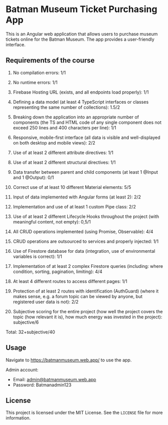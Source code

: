 # Batman Museum Ticket Purchasing App
This is an Angular web application that allows users to purchase museum tickets online for the Batman Museum. The app provides a user-friendly interface.

## Requirements of the course

 1. No compilation errors: 1/1
 2. No runtime errors:  1/1
3. Firebase Hosting URL (exists, and all endpoints load properly): 1/1
4. Defining a data model (at least 4 TypeScript interfaces or classes representing the same number of collections): 1.5/2
5. Breaking down the application into an appropriate number of components (the TS and HTML code of any single component does not exceed 250 lines and 400 characters per line): 1/1
6. Responsive, mobile-first interface (all data is visible and well-displayed on both desktop and mobile views): 2/2
7. Use of at least 2 different attribute directives: 1/1

8. Use of at least 2 different structural directives: 1/1

9. Data transfer between parent and child components (at least 1 @Input and 1 @Output): 0/1

10. Correct use of at least 10 different Material elements: 5/5

11. Input of data implemented with Angular forms (at least 2): 2/2

12. Implementation and use of at least 1 custom Pipe class: 2/2

13. Use of at least 2 different Lifecycle Hooks throughout the project (with meaningful content, not empty): 0,5/1

14. All CRUD operations implemented (using Promise, Observable): 4/4

15. CRUD operations are outsourced to services and properly injected: 1/1

16. Use of Firestore database for data (integration, use of environmental variables is correct): 1/1

17. Implementation of at least 2 complex Firestore queries (including: where condition, sorting, pagination, limiting): 4/4

18. At least 4 different routes to access different pages: 1/1

19. Protection of at least 2 routes with identification (AuthGuard) (where it makes sense, e.g. a forum topic can be viewed by anyone, but registered user data is not): 2/2

20. Subjective scoring for the entire project (how well the project covers the topic (how relevant it is), how much energy was invested in the project): subjective/6

Total: 32+subjective/40

## Usage
Navigate to https://batmanmuseum.web.app/ to use the app.

Admin account:
* Email: admin@batmanmuseum.web.app
* Password: Batmanadmin123

## License
This project is licensed under the MIT License. See the `LICENSE` file for more information.
